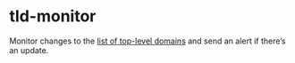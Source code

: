 # tld-monitor

Monitor changes to the [list of top-level domains](https://data.iana.org/TLD/tlds-alpha-by-domain.txt) and send an alert if there’s an update.
